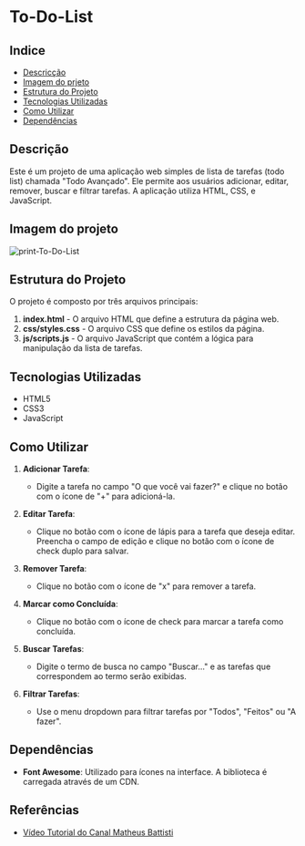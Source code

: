 # To-Do-List

## Indice
* [Descricção](#descrição)
* [Imagem do prjeto](#imagem-do-projeto)
* [Estrutura do Projeto](#estrutura-do-projeto)
* [Tecnologias Utilizadas](#tecnologias-utilizadas)
* [Como Utilizar](#como-utilizar)
* [Dependências](#dependências)

## Descrição
Este é um projeto de uma aplicação web simples de lista de tarefas (todo list) chamada "Todo Avançado". Ele permite aos usuários adicionar, editar, remover, buscar e filtrar tarefas. A aplicação utiliza HTML, CSS, e JavaScript.
 
## Imagem do projeto 

![print-To-Do-List](https://github.com/juliadutraves/To-Do-List/assets/140835384/83d941cc-f219-4d6e-a7c8-0e59f0dfa0ea)

## Estrutura do Projeto
O projeto é composto por três arquivos principais:
1. **index.html** - O arquivo HTML que define a estrutura da página web.
2. **css/styles.css** - O arquivo CSS que define os estilos da página.
3. **js/scripts.js** - O arquivo JavaScript que contém a lógica para manipulação da lista de tarefas.
 
## Tecnologias Utilizadas
 
- HTML5
- CSS3
- JavaScript

## Como Utilizar
 
1. **Adicionar Tarefa**:
   - Digite a tarefa no campo "O que você vai fazer?" e clique no botão com o ícone de "+" para adicioná-la.
 
2. **Editar Tarefa**:
   - Clique no botão com o ícone de lápis para a tarefa que deseja editar. Preencha o campo de edição e clique no botão com o ícone de check duplo para salvar.
 
3. **Remover Tarefa**:
   - Clique no botão com o ícone de "x" para remover a tarefa.
 
4. **Marcar como Concluída**:
   - Clique no botão com o ícone de check para marcar a tarefa como concluída.
 
5. **Buscar Tarefas**:
   - Digite o termo de busca no campo "Buscar..." e as tarefas que correspondem ao termo serão exibidas.
 
6. **Filtrar Tarefas**:
   - Use o menu dropdown para filtrar tarefas por "Todos", "Feitos" ou "A fazer".
 
## Dependências
- **Font Awesome**: Utilizado para ícones na interface. A biblioteca é carregada através de um CDN.

## Referências
- [Vídeo Tutorial do Canal Matheus Battisti](https://www.youtube.com/watch?v=HSssE1PRQcA)
 